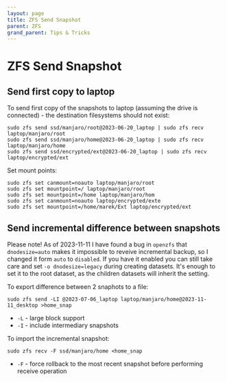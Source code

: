 ```yaml
---
layout: page
title: ZFS Send Snapshot
parent: ZFS
grand_parent: Tips & Tricks
---
```


# ZFS Send Snapshot

## Send first copy to laptop

To send first copy of the snapshots to laptop (assuming the drive is connected) - the destination filesystems should not exist:

``` shell
sudo zfs send ssd/manjaro/root@2023-06-20_laptop | sudo zfs recv laptop/manjaro/root
sudo zfs send ssd/manjaro/home@2023-06-20_laptop | sudo zfs recv laptop/manjaro/home
sudo zfs send ssd/encrypted/ext@2023-06-20_laptop | sudo zfs recv laptop/encrypted/ext
```

Set mount points:

``` shell
sudo zfs set canmount=noauto laptop/manjaro/root
sudo zfs set mountpoint=/ laptop/manjaro/root
sudo zfs set mountpoint=/home laptop/manjaro/hom
sudo zfs set canmount=noauto laptop/encrypted/exte
sudo zfs set mountpoint=/home/marek/Ext laptop/encrypted/ext
```

## Send incremental difference between snapshots

Please note! As of 2023-11-11 I have found a bug in `openzfs` that `dnodesize=auto` makes it impossible to reveive incremental backup, so I changed it form `auto` to `disabled`. If you have it enabled you can still take care and set `-o dnodesize=legacy` during creating datasets. It's enough to set it to the root dataset, as the children datasets will inherit the setting.

To export difference between 2 snaphots to a file:

```shell
sudo zfs send -LI @2023-07-06_laptop laptop/manjaro/home@2023-11-11_desktop >home_snap
```

- `-L` - large block support
- `-I` - include intermediary snapshots

To import the incremental snapshot:

``` shell
sudo zfs recv -F ssd/manjaro/home <home_snap
```

- `-F` - force rollback to the most recent snapshot before performing receive operation
